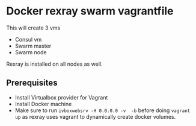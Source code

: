# Docker rexray swarm vagrantfile

This will create 3 vms

- Consul vm
- Swarm master
- Swarm node

Rexray is installed on all nodes as well.

## Prerequisites

- Install Virtualbox provider for Vagrant
- Install Docker machine
- Make sure to run `ivboxwebsrv -H 0.0.0.0 -v  -b` before doing `vagrant up` as rexray uses vagrant to dynamically create docker volumes. 

